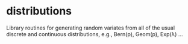 # distributions
 Library routines for generating random variates from all of the usual discrete and continuous distributions, e.g., Bern(p), Geom(p), Exp(λ) ...
